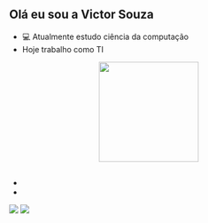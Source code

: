 ## Olá eu sou a Victor Souza 

- 💻 Atualmente estudo ciência da computação
- Hoje trabalho como TI

<div align="center">
  <a href="https://github.com/ViictorSS">
  <img height="180em" src="https://github-readme-stats.vercel.app/api?username=ViictorSS&show_icons=true&theme=dark&include_all_commits=true&count_private=true"/>
</div>

##
-
-
 
<div> 
  <a href="https://instagram.com/_ViictorSS" target="_blank"><img src="https://img.shields.io/badge/-Instagram-%23E4405F?style=for-the-badge&logo=instagram&logoColor=white" target="_blank"></a>
  <a href="https://www.linkedin.com/in/viictorss" target="_blank"><img src="https://img.shields.io/badge/-LinkedIn-%230077B5?style=for-the-badge&logo=linkedin&logoColor=white" target="_blank"></a> 
 
 
</div>

 
  

